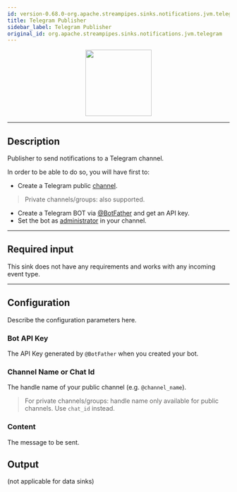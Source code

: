 ```yaml
---
id: version-0.68.0-org.apache.streampipes.sinks.notifications.jvm.telegram
title: Telegram Publisher
sidebar_label: Telegram Publisher
original_id: org.apache.streampipes.sinks.notifications.jvm.telegram
---
```


<!--
  ~ Licensed to the Apache Software Foundation (ASF) under one or more
  ~ contributor license agreements.  See the NOTICE file distributed with
  ~ this work for additional information regarding copyright ownership.
  ~ The ASF licenses this file to You under the Apache License, Version 2.0
  ~ (the "License"); you may not use this file except in compliance with
  ~ the License.  You may obtain a copy of the License at
  ~
  ~    http://www.apache.org/licenses/LICENSE-2.0
  ~
  ~ Unless required by applicable law or agreed to in writing, software
  ~ distributed under the License is distributed on an "AS IS" BASIS,
  ~ WITHOUT WARRANTIES OR CONDITIONS OF ANY KIND, either express or implied.
  ~ See the License for the specific language governing permissions and
  ~ limitations under the License.
  ~
  -->



<p align="center"> 
    <img src="/img/pipeline-elements/org.apache.streampipes.sinks.notifications.jvm.telegram/icon.png" width="150px;" class="pe-image-documentation"/>
</p>

***

## Description

Publisher to send notifications to a Telegram channel.

In order to be able to do so, you will have first to:
* Create a Telegram public [channel](https://telegram.org/tour/channels).
> Private channels/groups: also supported.
* Create a Telegram BOT via [@BotFather](https://core.telegram.org/bots#3-how-do-i-create-a-bot) and get an API key.
* Set the bot as [administrator](https://www.wikihow.com/Make-Someone-an-Admin-on-Telegram) in your channel.

***

## Required input

This sink does not have any requirements and works with any incoming event type.

***

## Configuration

Describe the configuration parameters here.

### Bot API Key

The API Key generated by `@BotFather` when you created your bot.

### Channel Name or Chat Id

The handle name of your public channel (e.g. `@channel_name`). 
> For private channels/groups: handle name only available for public channels. Use `chat_id` instead.

### Content

The message to be sent.

## Output

(not applicable for data sinks)
